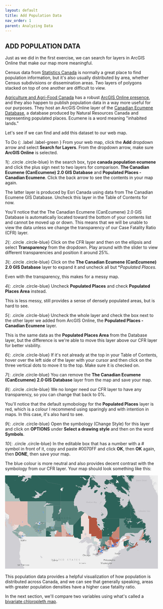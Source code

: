```yaml
---
layout: default
title: Add Population Data
nav_order: 1
parent: Analyzing Data
---
```


## ADD POPULATION DATA

Just as we did in the first exercise, we can search for layers in ArcGIS Online that make our map more meaningful.

Census data from [Statistics Canada](https://open.canada.ca/data/en/dataset/3cf36302-1060-444e-988a-d97b6db5ad240) is normally a great place to find population information, but it's also usually distributed by area, whether Census subdivisions or dissemination areas. Two layers of polygons stacked on top of one another are difficult to view.

[Agriculture and Agri-Food Canada](https://www.agr.gc.ca/eng/agriculture-and-agri-food-canada/?id=1395690825741) has a robust [ArcGIS Online presence](http://bit.ly/16o91lM), and they also happen to publish population data in a way more useful for our purposes. They host an ArcGIS Online layer of the [Canadian Ecumene Database](https://open.canada.ca/data/en/dataset/3f599fcb-8d77-4dbb-8b1e-d3f27f932a4b), a database produced by Natural Resources Canada and representing populated places. Ecumene is a word meaning "inhabited lands."

Let's see if we can find and add this dataset to our web map.

To Do
{: .label .label-green }
From your web map, click the **Add** dropdown arrow and select **Search for Layers**. From the dropdown arrow, make sure **ArcGIS Online** is selected.

*1*{: .circle .circle-blue} In the search box, type **canada population ecumene** and click the plus sign next to two layers for comparison. **The Canadian Ecumene (CanEcumene) 2.0 GIS Database** and **Populated Places - Canadian Ecumene**. Click the back arrow to see the contents in your map again.

The latter layer is produced by Esri Canada using data from The Canadian Ecumene GIS Database. Uncheck this layer in the Table of Contents for now.

You'll notice that the The Canadian Ecumene (CanEcumene) 2.0 GIS Database is automatically located toward the bottom of your contents list and cannot be moved up or down. This means that we will be unable to view the data unless we change the transparency of our Case Fatality Ratio (CFR) layer.

*2*{: .circle .circle-blue} Click on the CFR layer and then on the ellipsis and select **Transparency** from the dropdown. Play around with the slider to view different transparencies and position it around 25%.

*3*{: .circle .circle-blue} Click on the **The Canadian Ecumene (CanEcumene) 2.0 GIS Database** layer to expand it and uncheck all but **Populated Places.*

Even with the transparency, this makes for a messy map.

*4*{: .circle .circle-blue} Uncheck **Populated Places** and check **Populated Places Area** instead.

This is less messy, still provides a sense of densely populated areas, but is hard to see.

*5*{: .circle .circle-blue} Uncheck the whole layer and check the box next to the other layer we added from ArcGIS Online, the **Populated Places - Canadian Ecumene** layer.

This is the same data as the **Populated Places Area** from the Database layer, but the difference is we're able to move this layer above our CFR layer for better visbility.

*6*{: .circle .circle-blue} If it's not already at the top in your Table of Contents, hover over the left side of the layer with your cursor and then click on the three vertical dots to move it to the top. Make sure it is checked on.

*7*{: .circle .circle-blue} You can remove the **The Canadian Ecumene (CanEcumene) 2.0 GIS Database** layer from the map and save your map.

*8*{: .circle .circle-blue} We no longer need our CFR layer to have any transparency, so you can change that back to 0%.

You'll notice that the default symobology for the **Populated Places** layer is red, which is a colour I recommend using sparingly and with intention in maps. In this case, it's also hard to see.

*9*{: .circle .circle-blue} Open the symbology (Change Style) for this layer and click on **OPTIONS** under **Select a drawing style** and then on the word **Symbols**.

*10*{: .circle .circle-blue} In the editable box that has a number with a # symbol in front of it, copy and paste #0070FF and click **OK**, then **OK** again, then **DONE**, then save your map.

The blue colour is more neutral and also provides decent contrast with the symbology from our CFR layer. Your map should look something like this:

![popPlaces.png](https://raw.githubusercontent.com/ubc-library-rc/intro-AGOL/master/content/images/popPlaces.png)

This population data provides a helpful visualization of how population is distributed across Canada, and we can see that generally speaking, areas with greater population densities have a higher case fatality ratio.

In the next section, we'll compare two variables using what's called a [bivariate chloropleth map](https://www.joshuastevens.net/cartography/make-a-bivariate-choropleth-map/).




